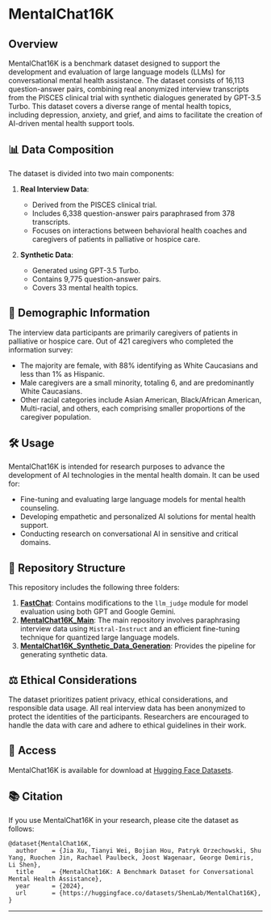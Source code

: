 
# MentalChat16K

## Overview
MentalChat16K is a benchmark dataset designed to support the development and evaluation of large language models (LLMs) for conversational mental health assistance. The dataset consists of 16,113 question-answer pairs, combining real anonymized interview transcripts from the PISCES clinical trial with synthetic dialogues generated by GPT-3.5 Turbo. This dataset covers a diverse range of mental health topics, including depression, anxiety, and grief, and aims to facilitate the creation of AI-driven mental health support tools.

## 📊 Data Composition
The dataset is divided into two main components:
1. **Real Interview Data**: 
   - Derived from the PISCES clinical trial.
   - Includes 6,338 question-answer pairs paraphrased from 378 transcripts.
   - Focuses on interactions between behavioral health coaches and caregivers of patients in palliative or hospice care.

2. **Synthetic Data**:
   - Generated using GPT-3.5 Turbo.
   - Contains 9,775 question-answer pairs.
   - Covers 33 mental health topics.

## 👥 Demographic Information
The interview data participants are primarily caregivers of patients in palliative or hospice care. Out of 421 caregivers who completed the information survey:
- The majority are female, with 88% identifying as White Caucasians and less than 1% as Hispanic.
- Male caregivers are a small minority, totaling 6, and are predominantly White Caucasians.
- Other racial categories include Asian American, Black/African American, Multi-racial, and others, each comprising smaller proportions of the caregiver population.

## 🛠️ Usage
MentalChat16K is intended for research purposes to advance the development of AI technologies in the mental health domain. It can be used for:
- Fine-tuning and evaluating large language models for mental health counseling.
- Developing empathetic and personalized AI solutions for mental health support.
- Conducting research on conversational AI in sensitive and critical domains.

## 📁 Repository Structure 

This repository includes the following three folders:

1. **[FastChat](https://github.com/ChiaPatricia/FastChat/tree/a85e4ec8975667eb3395d8350fdcc18ae13e879d)**: Contains modifications to the `llm_judge` module for model evaluation using both GPT and Google Gemini.
2. **[MentalChat16K_Main](https://github.com/ChiaPatricia/MentalChat16K_Main)**: The main repository involves paraphrasing interview data using `Mistral-Instruct` and an efficient fine-tuning technique for quantized large language models.
3. **[MentalChat16K_Synthetic_Data_Generation](https://github.com/ChiaPatricia/MentalChat16K_Synthetic_Data_Generation)**: Provides the pipeline for generating synthetic data.

## ⚖️ Ethical Considerations
The dataset prioritizes patient privacy, ethical considerations, and responsible data usage. All real interview data has been anonymized to protect the identities of the participants. Researchers are encouraged to handle the data with care and adhere to ethical guidelines in their work.

## 🔗 Access
MentalChat16K is available for download at [Hugging Face Datasets](https://huggingface.co/datasets/ShenLab/MentalChat16K).

## 📚 Citation
If you use MentalChat16K in your research, please cite the dataset as follows:
```
@dataset{MentalChat16K,
  author    = {Jia Xu, Tianyi Wei, Bojian Hou, Patryk Orzechowski, Shu Yang, Ruochen Jin, Rachael Paulbeck, Joost Wagenaar, George Demiris, Li Shen},
  title     = {MentalChat16K: A Benchmark Dataset for Conversational Mental Health Assistance},
  year      = {2024},
  url       = {https://huggingface.co/datasets/ShenLab/MentalChat16K},
}
```

---
